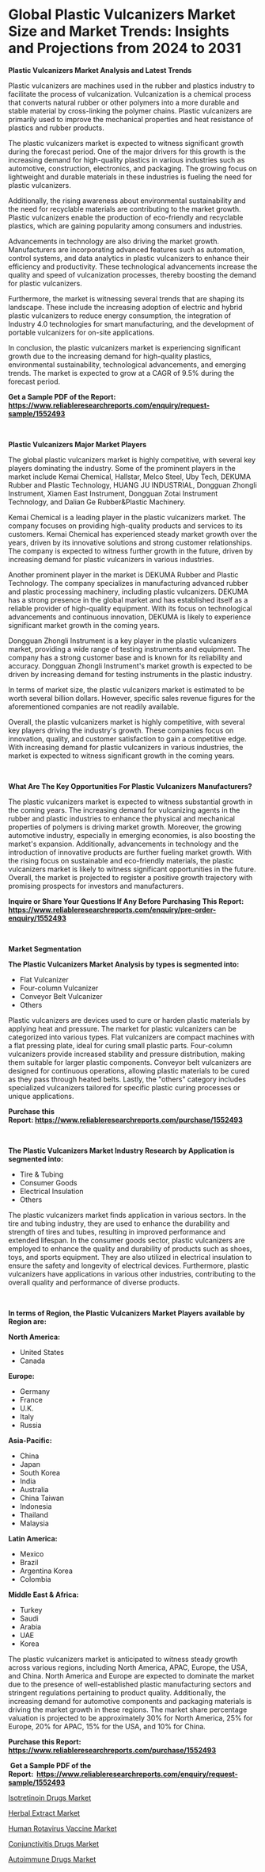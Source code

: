 <p><h1>Global Plastic Vulcanizers Market Size and Market Trends: Insights and Projections from 2024 to 2031</h1></p><p><strong>Plastic Vulcanizers Market Analysis and Latest Trends</strong></p>
<p><p>Plastic vulcanizers are machines used in the rubber and plastics industry to facilitate the process of vulcanization. Vulcanization is a chemical process that converts natural rubber or other polymers into a more durable and stable material by cross-linking the polymer chains. Plastic vulcanizers are primarily used to improve the mechanical properties and heat resistance of plastics and rubber products.</p><p>The plastic vulcanizers market is expected to witness significant growth during the forecast period. One of the major drivers for this growth is the increasing demand for high-quality plastics in various industries such as automotive, construction, electronics, and packaging. The growing focus on lightweight and durable materials in these industries is fueling the need for plastic vulcanizers.</p><p>Additionally, the rising awareness about environmental sustainability and the need for recyclable materials are contributing to the market growth. Plastic vulcanizers enable the production of eco-friendly and recyclable plastics, which are gaining popularity among consumers and industries.</p><p>Advancements in technology are also driving the market growth. Manufacturers are incorporating advanced features such as automation, control systems, and data analytics in plastic vulcanizers to enhance their efficiency and productivity. These technological advancements increase the quality and speed of vulcanization processes, thereby boosting the demand for plastic vulcanizers.</p><p>Furthermore, the market is witnessing several trends that are shaping its landscape. These include the increasing adoption of electric and hybrid plastic vulcanizers to reduce energy consumption, the integration of Industry 4.0 technologies for smart manufacturing, and the development of portable vulcanizers for on-site applications.</p><p>In conclusion, the plastic vulcanizers market is experiencing significant growth due to the increasing demand for high-quality plastics, environmental sustainability, technological advancements, and emerging trends. The market is expected to grow at a CAGR of 9.5% during the forecast period.</p></p>
<p><strong>Get a Sample PDF of the Report:&nbsp; <a href="https://www.reliableresearchreports.com/enquiry/request-sample/1552493">https://www.reliableresearchreports.com/enquiry/request-sample/1552493</a></strong></p>
<p>&nbsp;</p>
<p><strong>Plastic Vulcanizers Major Market Players</strong></p>
<p><p>The global plastic vulcanizers market is highly competitive, with several key players dominating the industry. Some of the prominent players in the market include Kemai Chemical, Hallstar, Melco Steel, Uby Tech, DEKUMA Rubber and Plastic Technology, HUANG JU INDUSTRIAL, Dongguan Zhongli Instrument, Xiamen East Instrument, Dongguan Zotai Instrument Technology, and Dalian Ge Rubber&Plastic Machinery.</p><p>Kemai Chemical is a leading player in the plastic vulcanizers market. The company focuses on providing high-quality products and services to its customers. Kemai Chemical has experienced steady market growth over the years, driven by its innovative solutions and strong customer relationships. The company is expected to witness further growth in the future, driven by increasing demand for plastic vulcanizers in various industries.</p><p>Another prominent player in the market is DEKUMA Rubber and Plastic Technology. The company specializes in manufacturing advanced rubber and plastic processing machinery, including plastic vulcanizers. DEKUMA has a strong presence in the global market and has established itself as a reliable provider of high-quality equipment. With its focus on technological advancements and continuous innovation, DEKUMA is likely to experience significant market growth in the coming years.</p><p>Dongguan Zhongli Instrument is a key player in the plastic vulcanizers market, providing a wide range of testing instruments and equipment. The company has a strong customer base and is known for its reliability and accuracy. Dongguan Zhongli Instrument's market growth is expected to be driven by increasing demand for testing instruments in the plastic industry.</p><p>In terms of market size, the plastic vulcanizers market is estimated to be worth several billion dollars. However, specific sales revenue figures for the aforementioned companies are not readily available.</p><p>Overall, the plastic vulcanizers market is highly competitive, with several key players driving the industry's growth. These companies focus on innovation, quality, and customer satisfaction to gain a competitive edge. With increasing demand for plastic vulcanizers in various industries, the market is expected to witness significant growth in the coming years.</p></p>
<p>&nbsp;</p>
<p><strong>What Are The Key Opportunities For Plastic Vulcanizers Manufacturers?</strong></p>
<p><p>The plastic vulcanizers market is expected to witness substantial growth in the coming years. The increasing demand for vulcanizing agents in the rubber and plastic industries to enhance the physical and mechanical properties of polymers is driving market growth. Moreover, the growing automotive industry, especially in emerging economies, is also boosting the market's expansion. Additionally, advancements in technology and the introduction of innovative products are further fueling market growth. With the rising focus on sustainable and eco-friendly materials, the plastic vulcanizers market is likely to witness significant opportunities in the future. Overall, the market is projected to register a positive growth trajectory with promising prospects for investors and manufacturers.</p></p>
<p><strong>Inquire or Share Your Questions If Any Before Purchasing This Report: <a href="https://www.reliableresearchreports.com/enquiry/pre-order-enquiry/1552493">https://www.reliableresearchreports.com/enquiry/pre-order-enquiry/1552493</a></strong></p>
<p>&nbsp;</p>
<p><strong>Market Segmentation</strong></p>
<p><strong>The Plastic Vulcanizers Market Analysis by types is segmented into:</strong></p>
<p><ul><li>Flat Vulcanizer</li><li>Four-column Vulcanizer</li><li>Conveyor Belt Vulcanizer</li><li>Others</li></ul></p>
<p><p>Plastic vulcanizers are devices used to cure or harden plastic materials by applying heat and pressure. The market for plastic vulcanizers can be categorized into various types. Flat vulcanizers are compact machines with a flat pressing plate, ideal for curing small plastic parts. Four-column vulcanizers provide increased stability and pressure distribution, making them suitable for larger plastic components. Conveyor belt vulcanizers are designed for continuous operations, allowing plastic materials to be cured as they pass through heated belts. Lastly, the "others" category includes specialized vulcanizers tailored for specific plastic curing processes or unique applications.</p></p>
<p><strong>Purchase this Report:&nbsp;<a href="https://www.reliableresearchreports.com/purchase/1552493">https://www.reliableresearchreports.com/purchase/1552493</a></strong></p>
<p>&nbsp;</p>
<p><strong>The Plastic Vulcanizers Market Industry Research by Application is segmented into:</strong></p>
<p><ul><li>Tire & Tubing</li><li>Consumer Goods</li><li>Electrical Insulation</li><li>Others</li></ul></p>
<p><p>The plastic vulcanizers market finds application in various sectors. In the tire and tubing industry, they are used to enhance the durability and strength of tires and tubes, resulting in improved performance and extended lifespan. In the consumer goods sector, plastic vulcanizers are employed to enhance the quality and durability of products such as shoes, toys, and sports equipment. They are also utilized in electrical insulation to ensure the safety and longevity of electrical devices. Furthermore, plastic vulcanizers have applications in various other industries, contributing to the overall quality and performance of diverse products.</p></p>
<p>&nbsp;</p>
<p><strong>In terms of Region, the Plastic Vulcanizers Market Players available by Region are:</strong></p>
<p>
    <p> <strong> North America: </strong>
        <ul>
            <li>United States</li>
            <li>Canada</li>
        </ul>
        </p> 
    <p> <strong> Europe: </strong>
        <ul>
            <li>Germany</li>
            <li>France</li>
            <li>U.K.</li>
            <li>Italy</li>
            <li>Russia</li>
        </ul>
        </p> 
    <p> <strong> Asia-Pacific: </strong>
        <ul>
            <li>China</li>
            <li>Japan</li>
            <li>South Korea</li>
            <li>India</li>
            <li>Australia</li>
            <li>China Taiwan</li>
            <li>Indonesia</li>
            <li>Thailand</li>
            <li>Malaysia</li>
        </ul>
        </p> 
    <p> <strong> Latin America: </strong>
        <ul>
            <li>Mexico</li>
            <li>Brazil</li>
            <li>Argentina Korea</li>
            <li>Colombia</li>
        </ul>
        </p> 
    <p> <strong> Middle East & Africa: </strong>
        <ul>
            <li>Turkey</li>
            <li>Saudi</li>
            <li>Arabia</li>
            <li>UAE</li>
            <li>Korea</li>
        </ul>
    </p>
    </p>
<p><p>The plastic vulcanizers market is anticipated to witness steady growth across various regions, including North America, APAC, Europe, the USA, and China. North America and Europe are expected to dominate the market due to the presence of well-established plastic manufacturing sectors and stringent regulations pertaining to product quality. Additionally, the increasing demand for automotive components and packaging materials is driving the market growth in these regions. The market share percentage valuation is projected to be approximately 30% for North America, 25% for Europe, 20% for APAC, 15% for the USA, and 10% for China.</p></p>
<p><strong>Purchase this Report: <a href="https://www.reliableresearchreports.com/purchase/1552493">https://www.reliableresearchreports.com/purchase/1552493</a></strong></p>
<p>&nbsp;<strong>Get a Sample PDF of the Report:&nbsp;&nbsp;<a href="https://www.reliableresearchreports.com/enquiry/request-sample/1552493">https://www.reliableresearchreports.com/enquiry/request-sample/1552493</a></strong></p>
<p><strong></strong></p>
<p><p><a href="https://medium.com/@dorinaprifti56/isotretinoin-drugs-nbsp-market-focuses-on-market-share-size-and-projected-forecast-till-2030-413cb515f942">Isotretinoin Drugs Market</a></p><p><a href="https://medium.com/@dorinaprifti56/herbal-extract-nbsp-market-focuses-on-market-share-size-and-projected-forecast-till-2030-061b203d4fb1">Herbal Extract Market</a></p><p><a href="https://medium.com/@dorinaprifti56/human-rotavirus-vaccine-market-analysis-and-sze-forecasted-for-period-from-2023-to-2030-d05a4df9748a">Human Rotavirus Vaccine Market</a></p><p><a href="https://medium.com/@dorinaprifti56/conjunctivitis-drugs-market-size-cagr-trends-2024-2030-ef0dc7cdaa8f">Conjunctivitis Drugs Market</a></p><p><a href="https://medium.com/@dorinaprifti56/autoimmune-drugs-market-comprehensive-assessment-by-type-application-and-geography-1b37fcca56c1">Autoimmune Drugs Market</a></p></p>
